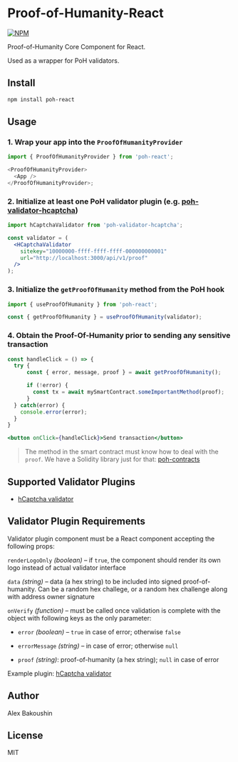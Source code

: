 # Proof-of-Humanity-React

[![NPM](https://img.shields.io/npm/v/poh-react)](https://www.npmjs.com/package/poh-react)

Proof-of-Humanity Core Component for React.

Used as a wrapper for PoH validators.

## Install

```bash
npm install poh-react
```

## Usage

### 1. Wrap your app into the `ProofOfHumanityProvider`

```javascript
import { ProofOfHumanityProvider } from 'poh-react';

<ProofOfHumanityProvider>
  <App />
</ProofOfHumanityProvider>;
```

### 2. Initialize at least one PoH validator plugin (e.g. [poh-validator-hcaptcha](https://npmjs.com/packages/poh-validator-hcaptcha))

```jsx
import hCaptchaValidator from 'poh-validator-hcaptcha';

const validator = (
  <HCaptchaValidator
    sitekey="10000000-ffff-ffff-ffff-000000000001"
    url="http://localhost:3000/api/v1/proof"
  />
);
```

### 3. Initialize the `getProofOfHumanity` method from the PoH hook

```javascript
import { useProofOfHumanity } from 'poh-react';

const { getProofOfHumanity } = useProofOfHumanity(validator);
```

### 4. Obtain the Proof-Of-Humanity prior to sending any sensitive transaction

```jsx
const handleClick = () => {
  try {
      const { error, message, proof } = await getProofOfHumanity();

      if (!error) {
        const tx = await mySmartContract.someImportantMethod(proof);
      }
  } catch(error) {
    console.error(error);
  }
}

<button onClick={handleClick}>Send transaction</button>
```

> The method in the smart contract must know how to deal with the `proof`. We have a Solidity library just for that: [poh-contracts](https://npmjs.com/package/poh-contracts)

## Supported Validator Plugins

- [hCaptcha validator](https://npmjs.com/package/poh-react-validator-hcaptcha)

## Validator Plugin Requirements

Validator plugin component must be a React component accepting the following props:

`renderLogoOnly` _(boolean)_ – if `true`, the component should render its own logo instead of actual validator interface

`data` _(string)_ – data (a hex string) to be included into signed proof-of-humanity. Can be a random hex challege, or a random hex challenge along with address owner signature

`onVerify` _(function)_ – must be called once validation is complete with the object with following keys as the only parameter:

- `error` _(boolean)_ – `true` in case of error; otherwise `false`

- `errorMessage` _(string)_ – in case of error; otherwise `null`

- `proof` _(string)_: proof-of-humanity (a hex string); `null` in case of error

Example plugin: [hCaptcha validator](https://npmjs.com/package/poh-react-validator-hcaptcha)

## Author

Alex Bakoushin

## License

MIT
